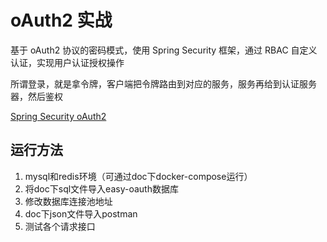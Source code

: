 # oAuth2 实战

基于 oAuth2 协议的密码模式，使用 Spring Security 框架，通过 RBAC 自定义认证，实现用户认证授权操作

所谓登录，就是拿令牌，客户端把令牌路由到对应的服务，服务再给到认证服务器，然后鉴权


[Spring Security oAuth2](https://tallon.ink/archives/f1d083c7.html#more)

## 运行方法

1. mysql和redis环境（可通过doc下docker-compose运行）
2. 将doc下sql文件导入easy-oauth数据库
3. 修改数据库连接池地址
4. doc下json文件导入postman
5. 测试各个请求接口
